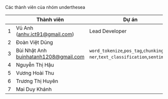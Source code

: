 Các thành viên của nhóm underthesea

|   | Thành viên                                | Dự án                                                 |
|---|-------------------------------------------|-------------------------------------------------------|
| 1 | Vũ Anh<br> (anhv.ict91@gmail.com)         | Lead Developer                                        |
| 2 | Đoàn Việt Dũng                            |                                          |
| 3 | Bùi Nhật Anh<br> buinhatanh1208@gmail.com | `word_tokenize`,`pos_tag`,`chunking`<br>`ner`,`text_classification`,`sentiment` |
| 4 | Nguyễn Thị Hậu                            |                                     |
| 5 | Vương Hoài Thu                            |                         |
| 6 | Trương Thị Huyên                          |                                               |
| 7 | Mai Duy Khánh                             |                                               |
